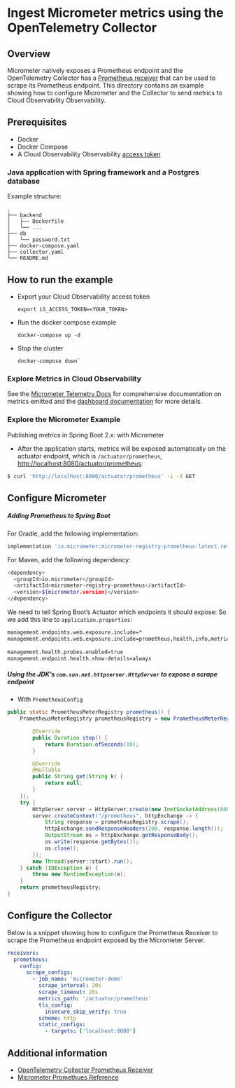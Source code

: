 # Ingest Micrometer metrics using the OpenTelemetry Collector

## Overview

 Micrometer natively exposes a Prometheus endpoint and the OpenTelemetry Collector has a [Prometheus receiver][otel-prom-receiver] that can be used to scrape its Prometheus endpoint. This directory contains an example showing how to configure Micrometer and the Collector to send metrics to Cloud Observability Observability.

## Prerequisites

* Docker
* Docker Compose
* A Cloud Observability Observability [access token][ls-docs-access-token]

### Java application with Spring framework and a Postgres database

Example structure:
```
.
├── backend
│   ├── Dockerfile
│   └── ...
├── db
│   └── password.txt
├── docker-compose.yaml
├── collector.yaml
└── README.md

```

## How to run the example

* Export your Cloud Observability access token
  ```
  export LS_ACCESS_TOKEN=<YOUR_TOKEN>
  ```
* Run the docker compose example
  ```
  docker-compose up -d
  ```
* Stop the cluster
  ```
  docker-compose down`
  ```

### Explore Metrics in Cloud Observability

See the [Micrometer Telemetry Docs][micrometer-prometheus-docs] for comprehensive documentation on metrics emitted and the [dashboard documentation][ls-docs-dashboards] for more details.

### Explore the Micrometer Example

Publishing metrics in Spring Boot 2.x: with Micrometer

* After the application starts, metrics will be exposed automatically on the actuator endpoint, which is `/actuator/prometheus`, [http://localhost:8080/actuator/prometheus](http://localhost:8080/actuator/prometheus):

```sh
$ curl 'http://localhost:8080/actuator/prometheus' -i -X GET
```

## Configure Micrometer

##### Adding Prometheus to Spring Boot

For Gradle, add the following implementation:
```sh
implementation 'io.micrometer:micrometer-registry-prometheus:latest.release'
```

For Maven, add the following dependency:
```sh
<dependency>
  <groupId>io.micrometer</groupId>
  <artifactId>micrometer-registry-prometheus</artifactId>
  <version>${micrometer.version}</version>
</dependency>
```

We need to tell Spring Boot’s Actuator which endpoints it should expose:
So we add this line to `application.properties`:
```sh
management.endpoints.web.exposure.include=*
management.endpoints.web.exposure.include=prometheus,health,info,metric
 
management.health.probes.enabled=true
management.endpoint.health.show-details=always
```

##### Using the JDK’s `com.sun.net.httpserver.HttpServer` to expose a scrape endpoint

* With `PrometheusConfig`

```java
public static PrometheusMeterRegistry prometheus() {
    PrometheusMeterRegistry prometheusRegistry = new PrometheusMeterRegistry(new PrometheusConfig() {

        @Override
        public Duration step() {
            return Duration.ofSeconds(10);
        }

        @Override
        @Nullable
        public String get(String k) {
            return null;
        }
    });
    try {
        HttpServer server = HttpServer.create(new InetSocketAddress(8080), 0);
        server.createContext("/prometheus", httpExchange -> {
            String response = prometheusRegistry.scrape();
            httpExchange.sendResponseHeaders(200, response.length());
            OutputStream os = httpExchange.getResponseBody();
            os.write(response.getBytes());
            os.close();
        });
        new Thread(server::start).run();
    } catch (IOException e) {
        throw new RuntimeException(e);
    }
    return prometheusRegistry;
}
```

## Configure the Collector

Below is a snippet showing how to configure the Prometheus Receiver to scrape the Prometheus endpoint exposed by the Micrometer Server.

```yaml
receivers:
  prometheus:
    config:
      scrape_configs:
        - job_name: 'micrometer-demo'
          scrape_interval: 20s
          scrape_timeout: 20s
          metrics_path: '/actuator/prometheus'
          tls_config:
            insecure_skip_verify: true
          scheme: http
          static_configs:
            - targets: ['localhost:8080']
```



## Additional information

- [OpenTelemetry Collector Prometheus Receiver][otel-prom-receiver]
- [Micrometer Promethues Reference][micrometer-prometheus-docs]

[ls-docs-access-token]: https://docs.lightstep.com/docs/create-and-manage-access-tokens
[ls-docs-dashboards]: https://docs.lightstep.com/docs/create-and-manage-dashboards
[otel-prom-receiver]: https://github.com/open-telemetry/opentelemetry-collector-contrib/tree/main/receiver/prometheusreceiver
[micrometer-prometheus-docs]: https://micrometer.io/docs/registry/prometheus/
[learn-Micrometer-repo]: https://github.com/Micrometer/Micrometer/blob/master/docker/server/README.md